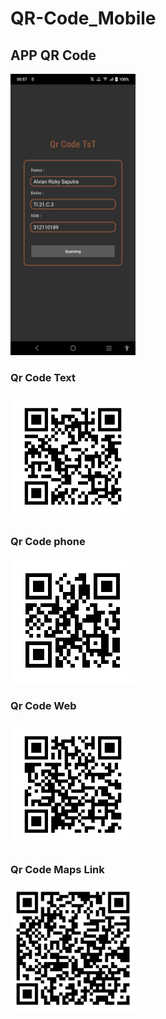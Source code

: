 # QR-Code_Mobile


 <div>
    <h2>APP QR Code</h2>
  <img src="./Image-QR_Code/App_QR-Code.jpg" width="200" height="450" alt="APP QR Code"/>
    <h3>Qr Code Text</h3>
  <img src="./Image-QR_Code/text.png" width="200" height="200" alt="QR Text"/>
    <h3>Qr Code phone</h3>
  <img src="./Image-QR_Code/phone.png" width="200" height="200" alt="QR Phone"/>
    <h3>Qr Code Web</h3>
  <img src="./Image-QR_Code/web-link.png" width="200" height="200" alt="QR Web Link"/>
    <h3>Qr Code Maps Link</h3>
  <img src="./Image-QR_Code/maps-link.png" width="200" height="200" alt="QR Maps Link"/>
 </div>
